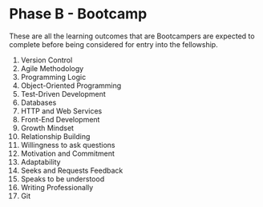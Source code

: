 # Phase B - Bootcamp

These are all the learning outcomes that are Bootcampers are expected to complete before being considered for entry into the fellowship.

1. Version Control
2. Agile Methodology
3. Programming Logic
4. Object-Oriented Programming
5. Test-Driven Development
6. Databases
7. HTTP and Web Services
8. Front-End Development
9. Growth Mindset
10. Relationship Building
11. Willingness to ask questions
12. Motivation and Commitment
13. Adaptability
14. Seeks and Requests Feedback
15. Speaks to be understood
16. Writing Professionally
17. Git
